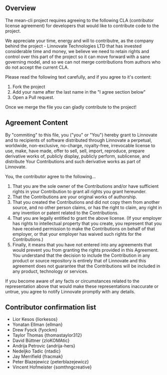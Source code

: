 ## Overview

The mean-cli project requires agreeing to the following CLA (contributor license agreement) for developers that would like to contribute code to the project.

We appreciate your time, energy and will to contributre, as the company behind the project - Linnovate Technologies LTD that has invested considerable time and money, we believe we need to retain rights and control over this part of the project so it can move forward with a sane governing model, and so we can not merge contributions from authors who do not accept the current CLA.

Please read the following text carefully, and if you agree to it's content:

1. Fork the project
2. Add your name after the last name in the "I agree section below"
3. Open a Pull request.

Once we merge the file you can gladly contribute to the project!

## Agreement Content

By "commiting" to this file, you ("you" or "You") hereby grant to Linnovate and to recipients of software distributed through Linnovate a perpetual, worldwide, non-exclusive, no-charge, royalty-free, irrevocable license to use, make, have made, offer to sell, sell, import, reproduce, prepare derivative works of, publicly display, publicly perform, sublicense, and distribute Your Contributions and such derivative works as part of Linnovate.

You, the contributor agree to the following…

1. That you are the sole owner of the Contributions and/or have sufficient rights in your Contribution to grant all rights you grant hereunder. 
1. That the Contributions are your original works of authorship.
1. That you created the Contributions and did not copy them from another source, and no other person claims, or has the right to claim, any right in any invention or patent related to the Contributions.
1. That you are legally entitled to grant the above license. (If your employer has rights to intellectual property that you create, you represent that you have received permission to make the Contributions on behalf of that employer, or that your employer has waived such rights for the Contributions.)
1. Finally, it means that you have not entered into any agreements that would prevent you from granting the rights provided in this Agreement. You understand that the decision to include the Contribution in any product or source repository is entirely that of Linnovate and this agreement does not guarantee that the Contributions will be included in any product, technology or services.

If you become aware of any facts or circumstances related to the representation above that would make these representations inaccurate or untrue, you agree to notify Linnovate promptly with any details.


## Contributor confirmation list

* Lior Kesos {liorkesos}
* Yonatan Ellman {ellman}
* Drew Fyock {fyockm}
* Taylor Thomas {thomastaylor312}
* David Büttner {zloKOMAtic}
* Andrija Petrovic {andrija-hers}
* Nedeljko Tadic {ntadic}
* Jay Merrifield {fracmak}
* Peter Blazejewicz {peterblazejewicz}
* Vincent Hofmeister {somthngcreative}
